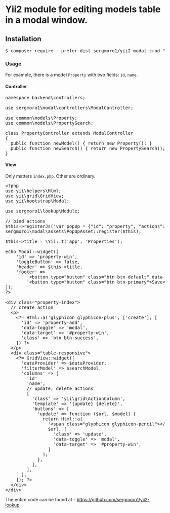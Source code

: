<h1>Yii2 module for editing models table in a modal window.</h1>

<h2>Installation</h2>

<pre>
$ composer require --prefer-dist sergmoro1/yii2-modal-crud "dev-master"
</pre>

<h3>Usage</h3>

For example, there is a model <code>Property</code> with two fields: <code>id</code>, <code>name</code>. 

<h4>Controller</h4>

<pre>
namespace backend\controllers;

use sergmoro1\modal\controllers\ModalController;

use common\models\Property;
use common\models\PropertySearch;

class PropertyController extends ModalController
{
  public function newModel() { return new Property(); }
  public function newSearch() { return new PropertySearch(); }
}
</pre>

<h4>View</h4>

Only matters <code>index.php</code>. Other are ordinary.

<pre>
&lt;?php
use yii\helpers\Html;
use yii\grid\GridView;
use yii\bootstrap\Modal;

use sergmoro1\lookup\Module;

// bind actions
$this-&gt;registerJs('var popUp = {"id": "property", "actions": ["update"]};', yii\web\View::POS_HEAD);
sergmoro1\modal\assets\PopUpAsset::register($this);

$this-&gt;title = \Yii::t('app', 'Properties');

echo Modal::widget([
    'id' =&gt; 'property-win',
    'toggleButton' =&gt; false,
    'header' =&gt; $this-&gt;title,
    'footer' =&gt; 
        '&lt;button type="button" class="btn btn-default" data-dismiss="modal"&gt;Cancel&lt;/button&gt;'. 
        '&lt;button type="button" class="btn btn-primary"&gt;Save&lt;/button&gt;',
]);
?&gt;

&lt;div class="property-index"&gt;
  // create action
  &lt;p&gt;
    &lt;?= Html::a('glyphicon glyphicon-plus', ['create'], [
      'id' =&gt; 'property-add',
      'data-toggle' =&gt; 'modal',
      'data-target' =&gt; '#property-win',
      'class' =&gt; 'btn btn-success',
    ]) ?&gt;
  &lt;/p&gt;
  &lt;div class="table-responsive"&gt;
    &lt;?= GridView::widget([
      'dataProvider' =&gt; $dataProvider,
      'filterModel' =&gt; $searchModel,
      'columns' =&gt; [
        'id'
        'name',
        // update, delete actions
        [
          'class' =&gt; 'yii\grid\ActionColumn',
          'template' =&gt; '{update} {delete}',
          'buttons' =&gt; [
            'update' =&gt; function ($url, $model) {
              return Html::a(
                '&lt;span class="glyphicon glyphicon-pencil"&gt;&lt;/span&gt;', 
                $url, [
                  'class' =&gt; 'update',
                  'data-toggle' =&gt; 'modal',
                  'data-target' =&gt; '#property-win',
                ]
              );
            },
          ],
        ],
      ],
    ]); ?&gt;
  &lt;/div&gt;
&lt;/div&gt;
</pre>

The entire code can be found at - https://github.com/sergmoro1/yii2-lookup.
